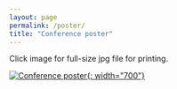 ```yaml
---
layout: page
permalink: /poster/
title: "Conference poster"
---
```


Click image for full-size jpg file for printing.

[![Conference poster](/images/HoTT-2019-poster.jpg){: width="700"}](https://hott.github.io/HoTT-2019/images/HoTT-2019-poster.jpg)
